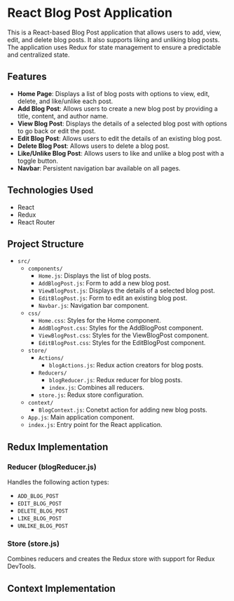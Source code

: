 # React Blog Post Application

This is a React-based Blog Post application that allows users to add, view, edit, and delete blog posts. It also supports liking and unliking blog posts. The application uses Redux for state management to ensure a predictable and centralized state.

## Features

- **Home Page**: Displays a list of blog posts with options to view, edit, delete, and like/unlike each post.
- **Add Blog Post**: Allows users to create a new blog post by providing a title, content, and author name.
- **View Blog Post**: Displays the details of a selected blog post with options to go back or edit the post.
- **Edit Blog Post**: Allows users to edit the details of an existing blog post.
- **Delete Blog Post**: Allows users to delete a blog post.
- **Like/Unlike Blog Post**: Allows users to like and unlike a blog post with a toggle button.
- **Navbar**: Persistent navigation bar available on all pages.

## Technologies Used

- React
- Redux
- React Router

## Project Structure

- `src/`
  - `components/`
    - `Home.js`: Displays the list of blog posts.
    - `AddBlogPost.js`: Form to add a new blog post.
    - `ViewBlogPost.js`: Displays the details of a selected blog post.
    - `EditBlogPost.js`: Form to edit an existing blog post.
    - `Navbar.js`: Navigation bar component.
  - `css/`
    - `Home.css`: Styles for the Home component.
    - `AddBlogPost.css`: Styles for the AddBlogPost component.
    - `ViewBlogPost.css`: Styles for the ViewBlogPost component.
    - `EditBlogPost.css`: Styles for the EditBlogPost component.
  - `store/`
    - `Actions/`
      - `blogActions.js`: Redux action creators for blog posts.
    - `Reducers/`
      - `blogReducer.js`: Redux reducer for blog posts.
      - `index.js`: Combines all reducers.
    - `store.js`: Redux store configuration.
  - `context/`
    - `BlogContext.js`: Conetxt action for adding new blog posts.
  - `App.js`: Main application component.
  - `index.js`: Entry point for the React application.

## Redux Implementation

### Reducer (blogReducer.js)

Handles the following action types:

- `ADD_BLOG_POST`
- `EDIT_BLOG_POST`
- `DELETE_BLOG_POST`
- `LIKE_BLOG_POST`
- `UNLIKE_BLOG_POST`

### Store (store.js)

Combines reducers and creates the Redux store with support for Redux DevTools.

## Context Implementation

